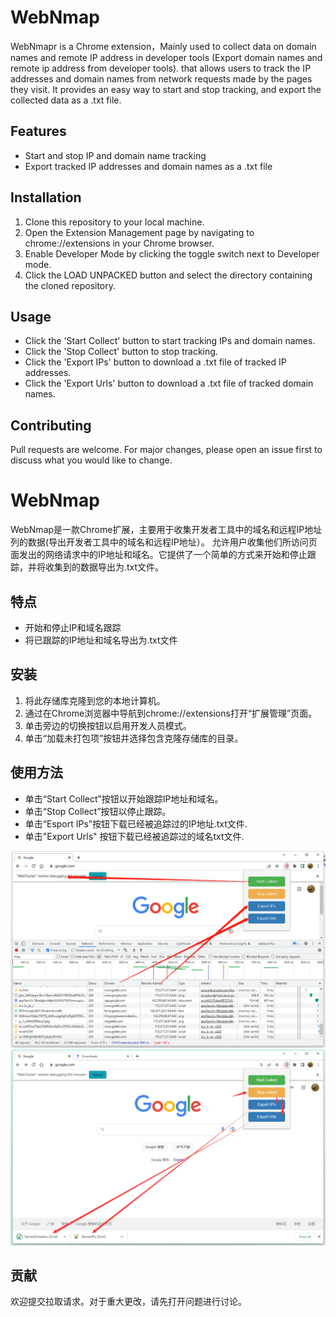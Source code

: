 # WebNmap

WebNmapr is a Chrome extension，Mainly used to collect data on domain names and remote IP address in developer tools (Export domain names and remote ip address from developer tools).
that allows users to track the IP addresses and domain names from network requests made by the pages they visit. It provides an easy way to start and stop tracking, and export the collected data as a .txt file.

## Features
* Start and stop IP and domain name tracking
* Export tracked IP addresses and domain names as a .txt file

## Installation
1. Clone this repository to your local machine.
2. Open the Extension Management page by navigating to chrome://extensions in your Chrome browser.
3. Enable Developer Mode by clicking the toggle switch next to Developer mode.
4. Click the LOAD UNPACKED button and select the directory containing the cloned repository.

## Usage
* Click the 'Start Collect' button to start tracking IPs and domain names.
* Click the 'Stop Collect' button to stop tracking.
* Click the 'Export IPs' button to download a .txt file of tracked IP addresses.
* Click the 'Export Urls' button to download a .txt file of tracked domain names.

## Contributing
Pull requests are welcome. For major changes, please open an issue first to discuss what you would like to change.




# WebNmap

WebNmap是一款Chrome扩展，主要用于收集开发者工具中的域名和远程IP地址列的数据(导出开发者工具中的域名和远程IP地址）。
允许用户收集他们所访问页面发出的网络请求中的IP地址和域名。它提供了一个简单的方式来开始和停止跟踪，并将收集到的数据导出为.txt文件。


## 特点
* 开始和停止IP和域名跟踪
* 将已跟踪的IP地址和域名导出为.txt文件

## 安装
1. 将此存储库克隆到您的本地计算机。
2. 通过在Chrome浏览器中导航到chrome://extensions打开“扩展管理”页面。
3. 单击旁边的切换按钮以启用开发人员模式。
4. 单击“加载未打包项”按钮并选择包含克隆存储库的目录。

## 使用方法
* 单击“Start Collect”按钮以开始跟踪IP地址和域名。
* 单击“Stop Collect”按钮以停止跟踪。
* 单击“Esport IPs”按钮下载已经被追踪过的IP地址.txt文件.
* 单击"Export Urls" 按钮下载已经被追踪过的域名txt文件.

![Example Image02](./docs/_static/WebTracker02.png)
![Example Image03](./docs/_static/WebTracker03.png)

## 贡献
欢迎提交拉取请求。对于重大更改，请先打开问题进行讨论。


